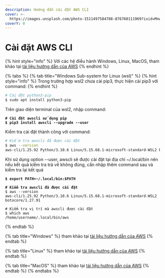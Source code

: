 ```yaml
---
description: Hướng dẫn cài đặt AWS CLI
cover: >-
  https://images.unsplash.com/photo-1511497584788-876760111969?ixid=MnwxMjA3fDB8MHxwaG90by1wYWdlfHx8fGVufDB8fHx8&ixlib=rb-1.2.1&auto=format&fit=crop&w=3432&q=80
coverY: 0
---
```


# Cài đặt AWS CLI

{% hint style="info" %}
Với các hệ điều hành Windows, Linux, MacOS, tham khảo tại [tài liệu hướng dẫn của AWS](https://docs.aws.amazon.com/cli/latest/userguide/getting-started-install.html)&#x20;
{% endhint %}

{% tabs %}
{% tab title="Windows Sub-system for Linux (wsl)" %}
{% hint style="info" %}
Trong trường hợp wsl2 chưa cài pip3, thực hiện cài pip3 với command:
{% endhint %}

```bash
# Cài đặt python3-pip
$ sudo apt install python3-pip
```



Trên giao diện terminal của wsl2, nhập command:

<pre class="language-bash"><code class="lang-bash"><strong># Cài đặt awscli sử dụng pip
</strong><strong>$ pip3 install awscli --upgrade --user</strong></code></pre>



Kiểm tra cài đặt thành công với command:

```bash
# Kiểm tra awscli đã được cài đặt
$ aws --version
aws-cli/1.25.92 Python/3.10.6 Linux/5.15.68.1-microsoft-standard-WSL2 botocore/1.27.91
```

Khi sử dụng option --user, awscli sẽ được cài đặt tại địa chỉ \~/.local/bin nên nếu kết quả kiểm tra trả về không đúng, cần nhập thêm command sau và kiểm tra lại kết quả

<pre class="language-bash"><code class="lang-bash"><strong>$ export PATH=~/.local/bin:$PATH
</strong><strong>
</strong><strong># Kiểm tra awscli đã được cài đặt
</strong>$ aws --version
aws-cli/1.25.92 Python/3.10.6 Linux/5.15.68.1-microsoft-standard-WSL2 botocore/1.27.91

# Kiểm tra vị trí mà awscli được cài đặt
$ which aws
/home/username/.local/bin/aws</code></pre>
{% endtab %}

{% tab title="Windows" %}
tham khảo tại [tài liệu hướng dẫn của AWS](https://docs.aws.amazon.com/cli/latest/userguide/getting-started-install.html)
{% endtab %}

{% tab title="Linux" %}
tham khảo tại [tài liệu hướng dẫn của AWS](https://docs.aws.amazon.com/cli/latest/userguide/getting-started-install.html)
{% endtab %}

{% tab title="MacOS" %}
tham khảo tại [tài liệu hướng dẫn của AWS](https://docs.aws.amazon.com/cli/latest/userguide/getting-started-install.html)
{% endtab %}
{% endtabs %}





